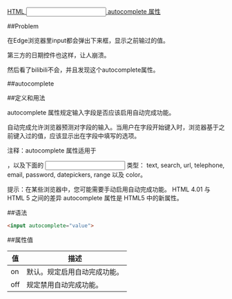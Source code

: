 ﻿[HTML <input> autocomplete 属性](http://www.w3school.com.cn/tags/att_input_autocomplete.asp)

##Problem

在Edge浏览器里input都会弹出下来框，显示之前输过的值。

第三方的日期控件也这样，让人崩溃。

然后看了bilibili不会，并且发现这个autocomplete属性。


##autocomplete

##定义和用法

autocomplete 属性规定输入字段是否应该启用自动完成功能。

自动完成允许浏览器预测对字段的输入。当用户在字段开始键入时，浏览器基于之前键入过的值，应该显示出在字段中填写的选项。

注释：autocomplete 属性适用于 <form>，以及下面的 <input> 类型：
text, search, url, telephone, email, password, datepickers, range 以及 color。

提示：在某些浏览器中，您可能需要手动启用自动完成功能。
HTML 4.01 与 HTML 5 之间的差异
autocomplete 属性是 HTML5 中的新属性。

##语法

```html
<input autocomplete="value">
```

##属性值

|值 |描述                |
|---|-------------------|
|on |默认。规定启用自动完成功能。|
|off|规定禁用自动完成功能。|


